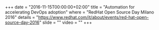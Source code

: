 +++
date        = "2016-11-15T00:00:00+02:00"
title       = "Automation for accelerating DevOps adoption"
where       = "RedHat Open Source Day Milano 2016"
details        = "https://www.redhat.com/it/about/events/red-hat-open-source-day-2016"
slide       = ""
video       = ""
+++

